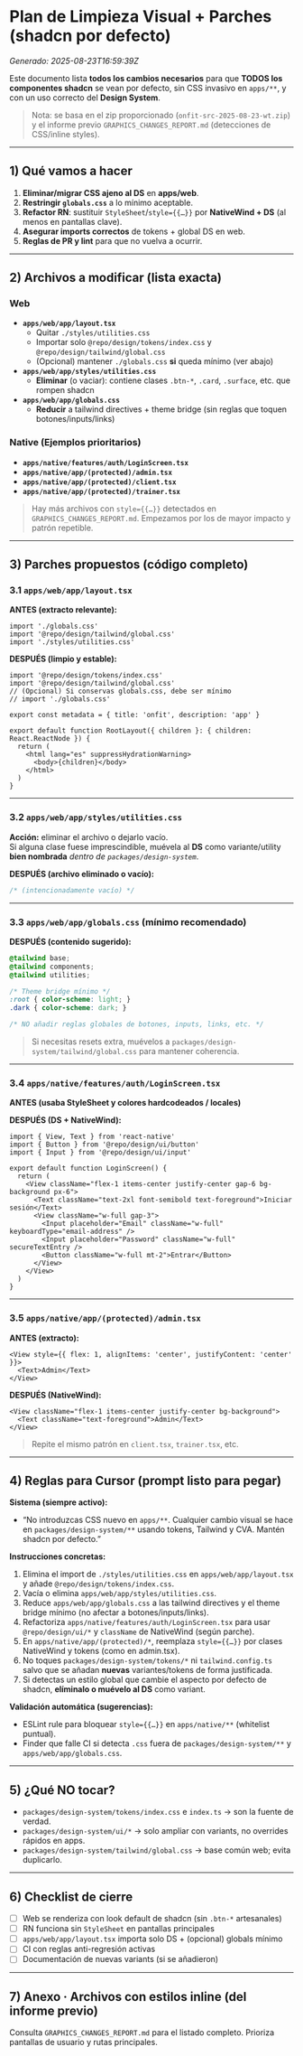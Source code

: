# Plan de Limpieza Visual + Parches (shadcn por defecto)

_Generado: 2025-08-23T16:59:39Z_

Este documento lista **todos los cambios necesarios** para que **TODOS los componentes shadcn** se vean por defecto, sin CSS invasivo en `apps/**`, y con un uso correcto del **Design System**.

> Nota: se basa en el zip proporcionado (`onfit-src-2025-08-23-wt.zip`) y el informe previo `GRAPHICS_CHANGES_REPORT.md` (detecciones de CSS/inline styles).

---

## 1) Qué vamos a hacer

1. **Eliminar/migrar CSS ajeno al DS** en **apps/web**.
2. **Restringir `globals.css`** a lo mínimo aceptable.
3. **Refactor RN**: sustituir `StyleSheet`/`style={{…}}` por **NativeWind + DS** (al menos en pantallas clave).
4. **Asegurar imports correctos** de tokens + global DS en web.
5. **Reglas de PR y lint** para que no vuelva a ocurrir.

---

## 2) Archivos a modificar (lista exacta)

### Web
- **`apps/web/app/layout.tsx`**
  - Quitar `./styles/utilities.css`
  - Importar solo `@repo/design/tokens/index.css` y `@repo/design/tailwind/global.css`
  - (Opcional) mantener `./globals.css` **si** queda mínimo (ver abajo)
- **`apps/web/app/styles/utilities.css`**
  - **Eliminar** (o vaciar): contiene clases `.btn-*`, `.card`, `.surface`, etc. que rompen shadcn
- **`apps/web/app/globals.css`**
  - **Reducir** a tailwind directives + theme bridge (sin reglas que toquen botones/inputs/links)

### Native (Ejemplos prioritarios)
- **`apps/native/features/auth/LoginScreen.tsx`**
- **`apps/native/app/(protected)/admin.tsx`**
- **`apps/native/app/(protected)/client.tsx`**
- **`apps/native/app/(protected)/trainer.tsx`**

> Hay más archivos con `style={{…}}` detectados en `GRAPHICS_CHANGES_REPORT.md`. Empezamos por los de mayor impacto y patrón repetible.

---

## 3) Parches propuestos (código completo)

### 3.1 `apps/web/app/layout.tsx`

**ANTES (extracto relevante):**
```tsx
import './globals.css'
import '@repo/design/tailwind/global.css'
import './styles/utilities.css'
```

**DESPUÉS (limpio y estable):**
```tsx
import '@repo/design/tokens/index.css'
import '@repo/design/tailwind/global.css'
// (Opcional) Si conservas globals.css, debe ser mínimo
// import './globals.css'

export const metadata = { title: 'onfit', description: 'app' }

export default function RootLayout({ children }: { children: React.ReactNode }) {
  return (
    <html lang="es" suppressHydrationWarning>
      <body>{children}</body>
    </html>
  )
}
```

---

### 3.2 `apps/web/app/styles/utilities.css`

**Acción:** eliminar el archivo o dejarlo vacío.  
Si alguna clase fuese imprescindible, muévela al **DS** como variante/utility **bien nombrada** _dentro de `packages/design-system`_.

**DESPUÉS (archivo eliminado o vacío):**
```css
/* (intencionadamente vacío) */
```

---

### 3.3 `apps/web/app/globals.css` (mínimo recomendado)

**DESPUÉS (contenido sugerido):**
```css
@tailwind base;
@tailwind components;
@tailwind utilities;

/* Theme bridge mínimo */
:root { color-scheme: light; }
.dark { color-scheme: dark; }

/* NO añadir reglas globales de botones, inputs, links, etc. */
```

> Si necesitas resets extra, muévelos a `packages/design-system/tailwind/global.css` para mantener coherencia.

---

### 3.4 `apps/native/features/auth/LoginScreen.tsx`

**ANTES (usaba StyleSheet y colores hardcodeados / locales)**

**DESPUÉS (DS + NativeWind):**
```tsx
import { View, Text } from 'react-native'
import { Button } from '@repo/design/ui/button'
import { Input } from '@repo/design/ui/input'

export default function LoginScreen() {
  return (
    <View className="flex-1 items-center justify-center gap-6 bg-background px-6">
      <Text className="text-2xl font-semibold text-foreground">Iniciar sesión</Text>
      <View className="w-full gap-3">
        <Input placeholder="Email" className="w-full" keyboardType="email-address" />
        <Input placeholder="Password" className="w-full" secureTextEntry />
        <Button className="w-full mt-2">Entrar</Button>
      </View>
    </View>
  )
}
```

---

### 3.5 `apps/native/app/(protected)/admin.tsx`

**ANTES (extracto):**
```tsx
<View style={{ flex: 1, alignItems: 'center', justifyContent: 'center' }}>
  <Text>Admin</Text>
</View>
```

**DESPUÉS (NativeWind):**
```tsx
<View className="flex-1 items-center justify-center bg-background">
  <Text className="text-foreground">Admin</Text>
</View>
```

> Repite el mismo patrón en `client.tsx`, `trainer.tsx`, etc.

---

## 4) Reglas para Cursor (prompt listo para pegar)

**Sistema (siempre activo):**
- “No introduzcas CSS nuevo en `apps/**`. Cualquier cambio visual se hace en `packages/design-system/**` usando tokens, Tailwind y CVA. Mantén shadcn por defecto.”

**Instrucciones concretas:**
1. Elimina el import de `./styles/utilities.css` en `apps/web/app/layout.tsx` y añade `@repo/design/tokens/index.css`.
2. Vacía o elimina `apps/web/app/styles/utilities.css`.
3. Reduce `apps/web/app/globals.css` a las tailwind directives y el theme bridge mínimo (no afectar a botones/inputs/links).
4. Refactoriza `apps/native/features/auth/LoginScreen.tsx` para usar `@repo/design/ui/*` y `className` de NativeWind (según parche).
5. En `apps/native/app/(protected)/*`, reemplaza `style={{…}}` por clases NativeWind y tokens (como en admin.tsx).
6. No toques `packages/design-system/tokens/*` ni `tailwind.config.ts` salvo que se añadan **nuevas** variantes/tokens de forma justificada.
7. Si detectas un estilo global que cambie el aspecto por defecto de shadcn, **elíminalo o muévelo al DS** como variant.

**Validación automática (sugerencias):**
- ESLint rule para bloquear `style={{…}}` en `apps/native/**` (whitelist puntual).
- Finder que falle CI si detecta `.css` fuera de `packages/design-system/**` y `apps/web/app/globals.css`.

---

## 5) ¿Qué NO tocar?

- `packages/design-system/tokens/index.css` e `index.ts` → son la fuente de verdad.
- `packages/design-system/ui/*` → solo ampliar con variants, no overrides rápidos en apps.
- `packages/design-system/tailwind/global.css` → base común web; evita duplicarlo.

---

## 6) Checklist de cierre

- [ ] Web se renderiza con look default de shadcn (sin `.btn-*` artesanales)
- [ ] RN funciona sin `StyleSheet` en pantallas principales
- [ ] `apps/web/app/layout.tsx` importa solo DS + (opcional) globals mínimo
- [ ] CI con reglas anti-regresión activas
- [ ] Documentación de nuevas variants (si se añadieron)

---

## 7) Anexo · Archivos con estilos inline (del informe previo)

Consulta `GRAPHICS_CHANGES_REPORT.md` para el listado completo. Prioriza pantallas de usuario y rutas principales.

